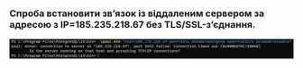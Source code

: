 ### Спроба встановити зв’язок із віддаленим сервером за адресою з IP=185.235.218.67 без TLS/SSL-з’єднання.

![Спроба встановити зв’язок із віддаленим сервером за адресою з IP=185.235.218.67 без TLS/SSL-з’єднання.](screenshots/9.png)
